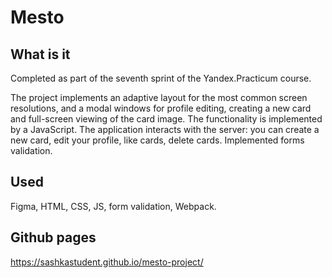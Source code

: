 # Mesto

## What is it

Completed as part of the seventh sprint of the Yandex.Practicum course.

The project implements an adaptive layout for the most common screen resolutions, and a modal windows for profile editing, creating a new card and full-screen viewing of the card image.
The functionality is implemented by a JavaScript. The application interacts with the server: you can create a new card, edit your profile, like cards, delete cards. Implemented forms validation.



## Used

Figma, HTML, CSS, JS, form validation, Webpack.


## Github pages

https://sashkastudent.github.io/mesto-project/
